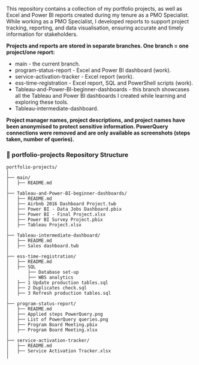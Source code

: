 This repository contains a collection of my portfolio projects, as well as Excel and Power BI reports created during my tenure as a PMO Specialist. 
While working as a PMO Specialist, I developed reports to support project tracking, reporting, and data visualisation, ensuring accurate and timely information for stakeholders.


****Projects and reports are stored in separate branches. One branch = one project/one report:****
- main - the current branch.
- program-status-report - Excel and Power BI dashboard (work).
- service-activation-tracker - Excel report (work).
- ess-time-registration - Excel report, SQL and PowerShell scripts (work).
- Tableau-and-Power-BI-beginner-dashboards - this branch showcases all the Tableau and Power BI dashboards I created while learning and exploring these tools.
- Tableau-intermediate-dashboard. 





**Project manager names, project descriptions, and project names have been anonymised to protect sensitive information. PowerQuery connections were removed and are only available as screenshots (steps taken, number of queries).**

### 📂 portfolio-projects Repository Structure
```
portfolio-projects/
│
├── main/                               
│   ├── README.md                       
│
├── Tableau-and-Power-BI-beginner-dashboards/    
│   ├── README.md                       
│   ├── Airbnb 2016 Dashboard Project.twb
│   ├── Power BI - Data Jobs Dashboard.pbix
│   ├── Power BI - Final Project.xlsx
│   ├── Power BI Survey Project.pbix
│   ├── Tableau Project.xlsx
│
├── Tableau-intermediate-dashboard/     
│   ├── README.md                       
│   ├── Sales dashboard.twb
│
├── ess-time-registration/              
│   ├── README.md                       
│   ├── SQL
│       ├── Database set-up
│       ├── WBS analytics
│   ├── 1 Update production tables.sql
│   ├── 2 Duplicates check.sql
│   ├── 3 Refresh production tables.sql
│
├── program-status-report/                                        
│   ├── README.md                       
│   ├── Applied steps PowerQuery.png
│   ├── List of PowerQuery queries.png
│   ├── Program Board Meeting.pbix
│   ├── Program Board Meeting.xlsx
│
├── service-activation-tracker/         
│   ├── README.md                       
│   ├── Service Activation Tracker.xlsx
│
```
